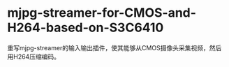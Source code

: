 mjpg-streamer-for-CMOS-and-H264-based-on-S3C6410
================================================

重写mjpg-streamer的输入输出插件，使其能够从CMOS摄像头采集视频，然后用H264压缩编码。
